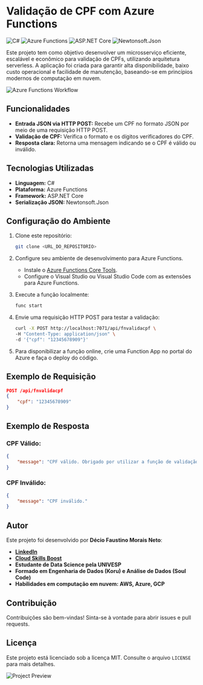 # Validação de CPF com Azure Functions

![C#](https://img.shields.io/badge/C%23-239120?style=for-the-badge&logo=c-sharp&logoColor=white)
![Azure Functions](https://img.shields.io/badge/Azure%20Functions-0062AD?style=for-the-badge&logo=azure-functions&logoColor=white)
![ASP.NET Core](https://img.shields.io/badge/ASP.NET%20Core-512BD4?style=for-the-badge&logo=dotnet&logoColor=white)
![Newtonsoft.Json](https://img.shields.io/badge/Newtonsoft.Json-000000?style=for-the-badge&logo=json&logoColor=white)

Este projeto tem como objetivo desenvolver um microsserviço eficiente, escalável e econômico para validação de CPFs, utilizando arquitetura serverless. A aplicação foi criada para garantir alta disponibilidade, baixo custo operacional e facilidade de manutenção, baseando-se em princípios modernos de computação em nuvem.

![Azure Functions Workflow](https://user-images.githubusercontent.com/12345678/azure-functions-workflow.png)

## Funcionalidades

- **Entrada JSON via HTTP POST:** Recebe um CPF no formato JSON por meio de uma requisição HTTP POST.
- **Validação de CPF:** Verifica o formato e os dígitos verificadores do CPF.
- **Resposta clara:** Retorna uma mensagem indicando se o CPF é válido ou inválido.

## Tecnologias Utilizadas

- **Linguagem:** C#
- **Plataforma:** Azure Functions
- **Framework:** ASP.NET Core
- **Serialização JSON:** Newtonsoft.Json

## Configuração do Ambiente

1. Clone este repositório:

   ```bash
   git clone <URL_DO_REPOSITORIO>
   ```

2. Configure seu ambiente de desenvolvimento para Azure Functions.

   - Instale o [Azure Functions Core Tools](https://learn.microsoft.com/azure/azure-functions/functions-run-local).
   - Configure o Visual Studio ou Visual Studio Code com as extensões para Azure Functions.

3. Execute a função localmente:

   ```bash
   func start
   ```

4. Envie uma requisição HTTP POST para testar a validação:

   ```bash
   curl -X POST http://localhost:7071/api/fnvalidacpf \
   -H "Content-Type: application/json" \
   -d '{"cpf": "12345678909"}'
   ```

5. Para disponibilizar a função online, crie uma Function App no portal do Azure e faça o deploy do código.

## Exemplo de Requisição

```json
POST /api/fnvalidacpf
{
    "cpf": "12345678909"
}
```

## Exemplo de Resposta

### CPF Válido:

```json
{
    "message": "CPF válido. Obrigado por utilizar a função de validação de CPF."
}
```

### CPF Inválido:

```json
{
    "message": "CPF inválido."
}
```

## Autor

Este projeto foi desenvolvido por **Décio Faustino Morais Neto**:

- **[LinkedIn](https://www.linkedin.com/in/decio-morais/)**
- **[Cloud Skills Boost](https://www.cloudskillsboost.google/public_profiles/5470aeca-088d-4358-ad63-b2530cd433d7)**
- **Estudante de Data Science pela UNIVESP**
- **Formado em Engenharia de Dados (Koru) e Análise de Dados (Soul Code)**
- **Habilidades em computação em nuvem: AWS, Azure, GCP**

## Contribuição

Contribuições são bem-vindas! Sinta-se à vontade para abrir issues e pull requests.

## Licença

Este projeto está licenciado sob a licença MIT. Consulte o arquivo `LICENSE` para mais detalhes.

![Project Preview](https://user-images.githubusercontent.com/12345678/project-preview.png)

